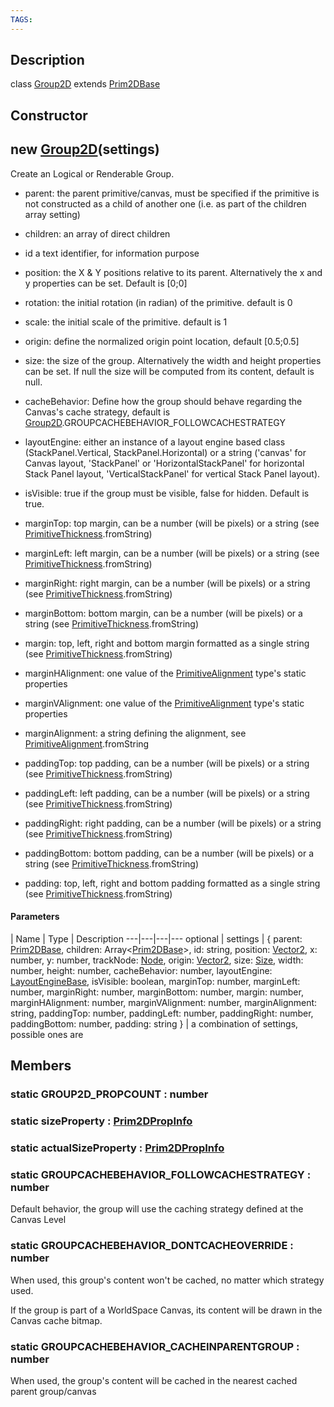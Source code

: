 ```yaml
---
TAGS:
---
```

## Description

class [Group2D](/classes/2.4/Group2D) extends [Prim2DBase](/classes/2.4/Prim2DBase)



## Constructor

## new [Group2D](/classes/2.4/Group2D)(settings)

Create an Logical or Renderable Group.

 - parent: the parent primitive/canvas, must be specified if the primitive is not constructed as a child of another one (i.e. as part of the children array setting)

 - children: an array of direct children

 - id a text identifier, for information purpose

 - position: the X & Y positions relative to its parent. Alternatively the x and y properties can be set. Default is [0;0]

 - rotation: the initial rotation (in radian) of the primitive. default is 0

 - scale: the initial scale of the primitive. default is 1

 - origin: define the normalized origin point location, default [0.5;0.5]

 - size: the size of the group. Alternatively the width and height properties can be set. If null the size will be computed from its content, default is null.

 - cacheBehavior: Define how the group should behave regarding the Canvas's cache strategy, default is [Group2D](/classes/2.4/Group2D).GROUPCACHEBEHAVIOR_FOLLOWCACHESTRATEGY

 - layoutEngine: either an instance of a layout engine based class (StackPanel.Vertical, StackPanel.Horizontal) or a string ('canvas' for Canvas layout, 'StackPanel' or 'HorizontalStackPanel' for horizontal Stack Panel layout, 'VerticalStackPanel' for vertical Stack Panel layout).

 - isVisible: true if the group must be visible, false for hidden. Default is true.

- marginTop: top margin, can be a number (will be pixels) or a string (see [PrimitiveThickness](/classes/2.4/PrimitiveThickness).fromString)

- marginLeft: left margin, can be a number (will be pixels) or a string (see [PrimitiveThickness](/classes/2.4/PrimitiveThickness).fromString)

- marginRight: right margin, can be a number (will be pixels) or a string (see [PrimitiveThickness](/classes/2.4/PrimitiveThickness).fromString)

- marginBottom: bottom margin, can be a number (will be pixels) or a string (see [PrimitiveThickness](/classes/2.4/PrimitiveThickness).fromString)

- margin: top, left, right and bottom margin formatted as a single string (see [PrimitiveThickness](/classes/2.4/PrimitiveThickness).fromString)

- marginHAlignment: one value of the [PrimitiveAlignment](/classes/2.4/PrimitiveAlignment) type's static properties

- marginVAlignment: one value of the [PrimitiveAlignment](/classes/2.4/PrimitiveAlignment) type's static properties

- marginAlignment: a string defining the alignment, see [PrimitiveAlignment](/classes/2.4/PrimitiveAlignment).fromString

- paddingTop: top padding, can be a number (will be pixels) or a string (see [PrimitiveThickness](/classes/2.4/PrimitiveThickness).fromString)

- paddingLeft: left padding, can be a number (will be pixels) or a string (see [PrimitiveThickness](/classes/2.4/PrimitiveThickness).fromString)

- paddingRight: right padding, can be a number (will be pixels) or a string (see [PrimitiveThickness](/classes/2.4/PrimitiveThickness).fromString)

- paddingBottom: bottom padding, can be a number (will be pixels) or a string (see [PrimitiveThickness](/classes/2.4/PrimitiveThickness).fromString)

- padding: top, left, right and bottom padding formatted as a single string (see [PrimitiveThickness](/classes/2.4/PrimitiveThickness).fromString)

#### Parameters
 | Name | Type | Description
---|---|---|---
optional | settings | { parent: [Prim2DBase](/classes/2.4/Prim2DBase),  children: Array&lt;[Prim2DBase](/classes/2.4/Prim2DBase)&gt;,  id: string,  position: [Vector2](/classes/2.4/Vector2),  x: number,  y: number,  trackNode: [Node](/classes/2.4/Node),  origin: [Vector2](/classes/2.4/Vector2),  size: [Size](/classes/2.4/Size),  width: number,  height: number,  cacheBehavior: number,  layoutEngine: [LayoutEngineBase](/classes/2.4/LayoutEngineBase),  isVisible: boolean,  marginTop: number,  marginLeft: number,  marginRight: number,  marginBottom: number,  margin: number,  marginHAlignment: number,  marginVAlignment: number,  marginAlignment: string,  paddingTop: number,  paddingLeft: number,  paddingRight: number,  paddingBottom: number,  padding: string } |  a combination of settings, possible ones are

## Members

### static GROUP2D_PROPCOUNT : number



### static sizeProperty : [Prim2DPropInfo](/classes/2.4/Prim2DPropInfo)



### static actualSizeProperty : [Prim2DPropInfo](/classes/2.4/Prim2DPropInfo)



### static GROUPCACHEBEHAVIOR_FOLLOWCACHESTRATEGY : number

Default behavior, the group will use the caching strategy defined at the Canvas Level

### static GROUPCACHEBEHAVIOR_DONTCACHEOVERRIDE : number

When used, this group's content won't be cached, no matter which strategy used.

If the group is part of a WorldSpace Canvas, its content will be drawn in the Canvas cache bitmap.

### static GROUPCACHEBEHAVIOR_CACHEINPARENTGROUP : number

When used, the group's content will be cached in the nearest cached parent group/canvas


